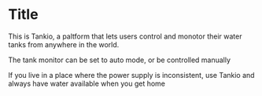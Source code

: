 # Title
This is Tankio, a paltform that lets users control and monotor their water tanks from anywhere in the world.

The tank monitor can be set to auto mode, or be controlled manually

If you live in a place where the power supply is inconsistent, use Tankio and always have water available when you get home
